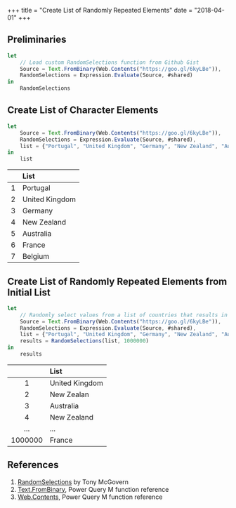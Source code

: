 +++
title = "Create List of Randomly Repeated Elements"
date = "2018-04-01"
+++

## Preliminaries
```javascript
let
    // Load custom RandomSelections function from Github Gist
    Source = Text.FromBinary(Web.Contents("https://goo.gl/6kyLBe")),
    RandomSelections = Expression.Evaluate(Source, #shared)
in
    RandomSelections
```

## Create List of Character Elements
```javascript
let
    Source = Text.FromBinary(Web.Contents("https://goo.gl/6kyLBe")),
    RandomSelections = Expression.Evaluate(Source, #shared),
    list = {"Portugal", "United Kingdom", "Germany", "New Zealand", "Australia", "Belgium", "France"}
in
    list
```
|    |List 	         
|:---|:--------------
|1	 |Portugal	     
|2	 |United Kingdom
|3	 |Germany
|4   |New Zealand
|5	 |Australia
|6	 |France
|7	 |Belgium

## Create List of Randomly Repeated Elements from Initial List
```javascript
let
    // Randomly select values from a list of countries that results in an output list of 1,000,000 items
    Source = Text.FromBinary(Web.Contents("https://goo.gl/6kyLBe")),
    RandomSelections = Expression.Evaluate(Source, #shared),
    list = {"Portugal", "United Kingdom", "Germany", "New Zealand", "Australia", "Belgium", "France"},
    results = RandomSelections(list, 1000000)		
in
    results
```
|        |List 	         
|:------:|:--------------
|1	     |United Kingdom 
|2	     |New Zealan
|3	     |Australia
|4       |New Zealand
|...     |...
|1000000 |France

## References
1. [RandomSelections](https://gist.github.com/tonmcg/e85642d99f2f7d365382a2d06006f618) by Tony McGovern
2. [Text.FromBinary](https://msdn.microsoft.com/en-us/library/mt253365.aspx), Power Query M function reference
3. [Web.Contents](https://msdn.microsoft.com/en-us/library/mt260892.aspx), Power Query M function reference